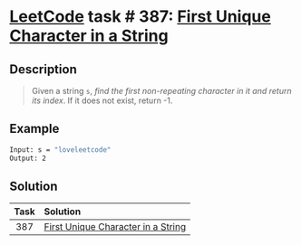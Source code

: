 # [LeetCode][leetcode] task # 387: [First Unique Character in a String][task]

Description
-----------

> Given a string `s`, _find the first non-repeating character in it and return its index_.
> If it does not exist, return -1.

Example
-------

```sh
Input: s = "loveleetcode"
Output: 2
```

Solution
--------

| Task | Solution                                       |
|:----:|:-----------------------------------------------|
| 387  | [First Unique Character in a String][solution] |


[leetcode]: <http://leetcode.com/>
[task]: <https://leetcode.com/problems/ransom-note/>
[solution]: <https://github.com/wellaxis/witalis-jkit/blob/main/module/tasks/src/main/java/com/witalis/jkit/tasks/core/task/leetcode/h4/p387/option/Practice.java>
